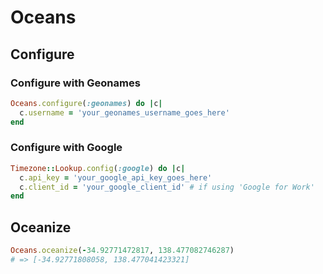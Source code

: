 # Oceans

## Configure


### Configure with Geonames

```ruby
Oceans.configure(:geonames) do |c|
  c.username = 'your_geonames_username_goes_here'
end
```

### Configure with Google

```ruby
Timezone::Lookup.config(:google) do |c|
  c.api_key = 'your_google_api_key_goes_here'
  c.client_id = 'your_google_client_id' # if using 'Google for Work'
end
```

## Oceanize

```ruby
Oceans.oceanize(-34.92771472817, 138.477082746287)
# => [-34.92771808058, 138.477041423321]
```

